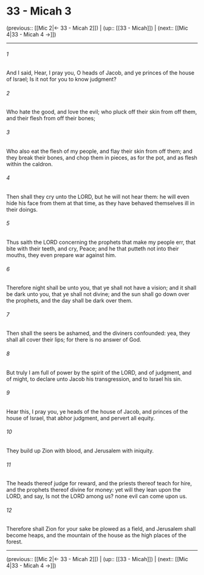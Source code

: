 # 33 - Micah 3

(previous:: [[Mic 2|← 33 - Micah 2]]) | (up:: [[33 - Micah]]) | (next:: [[Mic 4|33 - Micah 4 →]])

***


###### 1 
And I said, Hear, I pray you, O heads of Jacob, and ye princes of the house of Israel; Is it not for you to know judgment? 

###### 2 
Who hate the good, and love the evil; who pluck off their skin from off them, and their flesh from off their bones; 

###### 3 
Who also eat the flesh of my people, and flay their skin from off them; and they break their bones, and chop them in pieces, as for the pot, and as flesh within the caldron. 

###### 4 
Then shall they cry unto the LORD, but he will not hear them: he will even hide his face from them at that time, as they have behaved themselves ill in their doings. 

###### 5 
Thus saith the LORD concerning the prophets that make my people err, that bite with their teeth, and cry, Peace; and he that putteth not into their mouths, they even prepare war against him. 

###### 6 
Therefore night shall be unto you, that ye shall not have a vision; and it shall be dark unto you, that ye shall not divine; and the sun shall go down over the prophets, and the day shall be dark over them. 

###### 7 
Then shall the seers be ashamed, and the diviners confounded: yea, they shall all cover their lips; for there is no answer of God. 

###### 8 
But truly I am full of power by the spirit of the LORD, and of judgment, and of might, to declare unto Jacob his transgression, and to Israel his sin. 

###### 9 
Hear this, I pray you, ye heads of the house of Jacob, and princes of the house of Israel, that abhor judgment, and pervert all equity. 

###### 10 
They build up Zion with blood, and Jerusalem with iniquity. 

###### 11 
The heads thereof judge for reward, and the priests thereof teach for hire, and the prophets thereof divine for money: yet will they lean upon the LORD, and say, Is not the LORD among us? none evil can come upon us. 

###### 12 
Therefore shall Zion for your sake be plowed as a field, and Jerusalem shall become heaps, and the mountain of the house as the high places of the forest.

***

(previous:: [[Mic 2|← 33 - Micah 2]]) | (up:: [[33 - Micah]]) | (next:: [[Mic 4|33 - Micah 4 →]])
